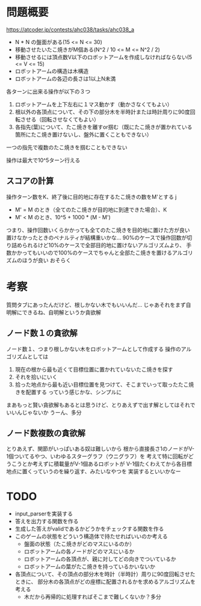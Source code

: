# 問題概要
https://atcoder.jp/contests/ahc038/tasks/ahc038_a

- N * N の盤面がある(15 <= N <= 30)
- 移動させたいたこ焼きがM個ある(N^2 / 10 <= M <= N^2 / 2)
- 移動させるには頂点数V以下のロボットアームを作成しなければならない(5 <= V <= 15)
- ロボットアームの構造は木構造
- ロボットアームの各辺の長さは1以上N未満

各ターンに出来る操作が以下の３つ
1. ロボットアームを上下左右に１マス動かす（動かさなくてもよい）
2. 根以外の各頂点について、その下の部分木を半時計または時計周りに90度回転させる（回転させなくてもよい）
3. 各指先(葉)について、たこ焼きを離すor掴む（既にたこ焼きが置かれている箇所にたこ焼き置けないし、盤外に置くこともできない）

一つの指先で複数のたこ焼きを掴むこともできない

操作は最大で10^5ターン行える

## スコアの計算
操作ターン数をK、終了後に目的地に存在するたこ焼きの数をM'とする
j
- M' = M のとき（全てのたこ焼きが目的地に到達できた場合）、K
- M' < M のとき、10^5 + 1000 * (M - M')

つまり、操作回数いくらかかっても全てのたこ焼きを目的地に置けた方が良い
置けなかったときのペナルティが結構重いかな…
90%のケースで操作回数が切り詰められるけど10%のケースで全部目的地に置けないアルゴリズムより、
手数かかってもいいので100%のケースでちゃんと全部たこ焼きを置けるアルゴリズムのほうが良い
おそらく

# 考察
質問タブにあったんだけど、根しかない木でもいいんだ…
じゃあそれをまず自明解にできるね、自明解というか貪欲解

## ノード数１の貪欲解
ノード数１、つまり根しかない木をロボットアームとして作成する
操作のアルゴリズムとしては
1. 現在の根から最も近くて目標位置に置かれていないたこ焼きを探す
2. それを拾いにいく
3. 拾った地点から最も近い目標位置を見つけて、そこまでいって取ったたこ焼きを配置する
っていう感じかな、シンプルに

まあもっと賢い貪欲解もあるとは思うけど、とりあえずで出す解としてはそれでいいんじゃないか
うーん、多分


## ノード数複数の貪欲解
とりあえず、関節がいっぱいある奴は難しいから
根から直接長さ1のノードがV-1個ついてるやつ、いわゆるスターグラフ（ウニグラフ）を
考えて特に回転がどうこうとか考えずに積載量がV-1個あるロボットが
V-1個たくわえてから各目標地点に置くっていうのを繰り返す、みたいなやつを
実装するといいかなー

# TODO
- input_parserを実装する
- 答えを出力する関数を作る
- 生成した答えがvalidであるかどうかをチェックする関数を作る
- このゲームの状態をどういう構造体で持たせればいいのか考える
  - 盤面の状態（たこ焼きがどのマスにいるのか）
  - ロボットアームの各ノードがどのマスにいるか
  - ロボットアームの各頂点が、親に対してどの向きでついているか
  - ロボットアームの葉がたこ焼きを持っているかいないか
- 各頂点について、その頂点の部分木を時計（半時計）周りに90度回転させたときに、
部分木の各頂点がどの座標に配置されるかを求めるアルゴリズムを考える
  - 木だから再帰的に処理すればそこまで難しくないか？多分
